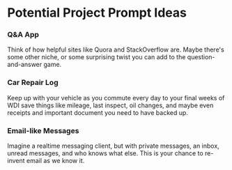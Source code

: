 # Potential Project Prompt Ideas

### Q&A App

Think of how helpful sites like Quora and StackOverflow are. Maybe there's some
other niche, or some surprising twist you can add to the question-and-answer
game.

### Car Repair Log

Keep up with your vehicle as you commute every day to your final weeks of WDI
save things like mileage, last inspect, oil changes, and maybe even receipts and
important document you need to have backed up.

### Email-like Messages

Imagine a realtime messaging client, but with private messages, an inbox, unread
messages, and who knows what else. This is your chance to re-invent email as we
know it.
